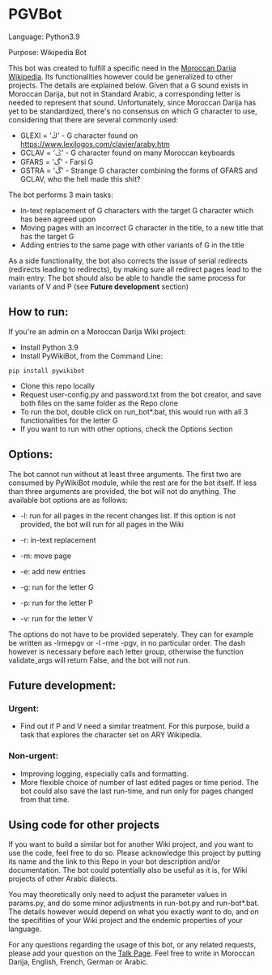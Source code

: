 # PGVBot


Language: Python3.9

Purpose: Wikipedia Bot

This bot was created to fulfill a specific need in the [Moroccan Darija Wikipedia](https://ary.wikipedia.org/wiki/%D8%A7%D9%84%D8%B5%D9%81%D8%AD%D8%A9_%D8%A7%D9%84%D9%84%D9%91%D9%88%D9%84%D8%A7). Its functionalities however could be generalized to other projects. The details are explained below. Given that a G sound exists in Moroccan Darija, but not in Standard Arabic, a corresponding letter is needed to represent that sound. Unfortunately, since Moroccan Darija has yet to be standardized, there's no consensus on which G character to use, considering that there are several commonly used:

- GLEXI = 'ڭ' - G character found on https://www.lexilogos.com/clavier/araby.htm
- GCLAV = 'ݣ' - G character found on many Moroccan keyboards
- GFARS = 'گ' - Farsi G
- GSTRA = 'ڴ' - Strange G character combining the forms of GFARS and GCLAV, who the hell made this shit?

The bot performs 3 main tasks:

- In-text replacement of G characters with the target G character which has been agreed upon
- Moving pages with an incorrect G character in the title, to a new title that has the target G
- Adding entries to the same page with other variants of G in the title

As a side functionality, the bot also corrects the issue of serial redirects (redirects leading to redirects), by making sure all redirect pages lead to the main entry.
The bot should also be able to handle the same process for variants of V and P (see **Future development** section)

## How to run:
If you're an admin on a Moroccan Darija Wiki project:

- Install Python 3.9
- Install PyWikiBot, from the Command Line:
```
pip install pywikibot
```
- Clone this repo locally
- Request user-config.py and password.txt from the bot creator, and save both files on the same folder as the Repo clone
- To run the bot, double click on run_bot*.bat, this would run with all 3 functionalities for the letter G
- If you want to run with other options, check the Options section

## Options:
The bot cannot run without at least three arguments. The first two are consumed by PyWikiBot module, while the rest are for the bot itself. If less than three arguments are provided, the bot will not do anything.
The available bot options are as follows:

- -l: run for all pages in the recent changes list. If this option is not provided, the bot will run for all pages in the Wiki

- -r: in-text replacement
- -m: move page
- -e: add new entries

- -g: run for the letter G
- -p: run for the letter P
- -v: run for the letter V

The options do not have to be provided seperately. They can for example be written as -lrmepgv or -l -rme -pgv, in no particular order. The dash however is necessary before each letter group, otherwise the function validate_args will return False, and the bot will not run.

## Future development:

### Urgent:
- Find out if P and V need a similar treatment. For this purpose, build a task that explores the character set on ARY Wikipedia.


### Non-urgent:
- Improving logging, especially calls and formatting.
- More flexible choice of number of last edited pages or time period. The bot could also save the last run-time, and run only for pages changed from that time.

## Using code for other projects
If you want to build a similar bot for another Wiki project, and you want to use the code, feel free to do so. Please acknowledge this project by putting its name and the link to this Repo in your bot description and/or documentation. The bot could potentially also be useful as it is, for Wiki projects of other Arabic dialects.

You may theoretically only need to adjust the parameter values in params.py, and do some minor adjustments in run-bot.py and run-bot*.bat. The details however would depend on what you exactly want to do, and on the specifities of your Wiki project and the endemic properties of your language.

For any questions regarding the usage of this bot, or any related requests, please add your question on the [Talk Page](https://ary.wikipedia.org/wiki/%D9%86%D9%82%D8%A7%D8%B4_%D8%A7%D9%84%D9%85%D8%B3%D8%AA%D8%AE%D8%AF%D9%85:Ideophagous). Feel free to write in Moroccan Darija, English, French, German or Arabic.

